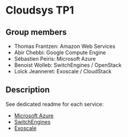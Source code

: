 # Cloudsys TP1

## Group members
- Thomas Frantzen: Amazon Web Services
- Abir Chebbi: Google Compute Engine
- Sébastien Peiris: Microsoft Azure
- Benoist Wolleb: SwitchEngines / OpenStack
- Loïck Jeanneret: Exoscale / CloudStack

## Description
See dedicated readme for each service:

- [Microsoft Azure](Microsoft%20Azure)
- [SwitchEngines](SwitchEngines-OpenStack)
- [Exoscale](Exoscale-CloudStack)
